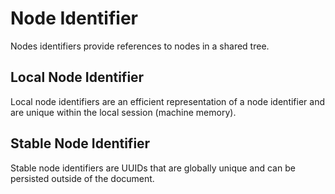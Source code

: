 # Node Identifier

Nodes identifiers provide references to nodes in a shared tree.

## Local Node Identifier

Local node identifiers are an efficient representation of a node identifier and are unique within the local session (machine memory).

## Stable Node Identifier

Stable node identifiers are UUIDs that are globally unique and can be persisted outside of the document.
